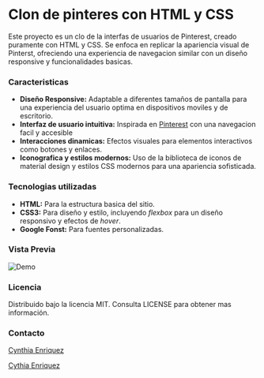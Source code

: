 # Clon de pinteres con HTML y CSS 

Este proyecto es un clo de la interfas de usuarios de Pinterest, creado puramente con HTML y CSS. Se enfoca en replicar la apariencia visual de Pinterst, ofreciendo una experiencia de navegacion similar con un diseño responsive y funcionalidades basicas.

### Caracteristicas 
- **Diseño Responsive:**  Adaptable a diferentes tamaños de pantalla para una experiencia del usuario optima en dispositivos moviles y de escritorio. 
- **Interfaz de usuario intuitiva:** Inspirada en [Pinterest](https://www.pinterest.com.mx/) con una navegacion facil y accesible
- **Interacciones dinamicas:** Efectos visuales para elementos interactivos como botones y enlaces.
- **Iconografica y estilos modernos:** Uso de la biblioteca de iconos de material design y estilos CSS modernos para una apariencia sofisticada.

### Tecnologias utilizadas
- **HTML:** Para la estructura basica del sitio.
- **CSS3:** Para diseño y estilo, incluyendo _flexbox_ para un diseño responsivo y efectos de _hover_.
- **Google Fonst:** Para fuentes personalizadas.

### Vista Previa 
![Demo](/imagenesDePinterest/ClonePinterest)


### Licencia 
Distribuido bajo la licencia MIT. Consulta LICENSE para obtener mas información. 

### Contacto 
[Cynthia Enriquez](https://www.linkedin.com/in/CynthiaEnr%C3%ADquez998/)

[Cythia Enriquez](https://www.instagram.com/cynthia_enriquez9/)
